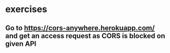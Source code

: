 # exercises

## Go to https://cors-anywhere.herokuapp.com/ and get an access request as CORS is blocked on given API
